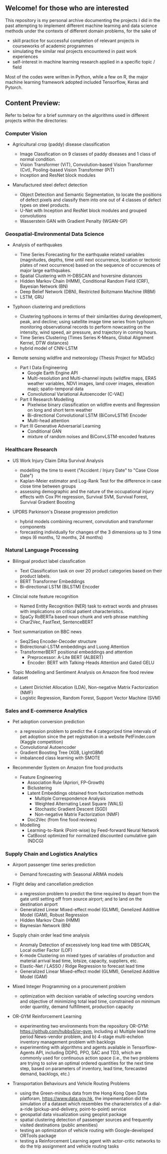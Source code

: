 ## Welcome! for those who are interested

This repository is my personal archive documenting the projects I did in the past attempting to implement different machine learning and data science methods under the contexts of different domain problems, for the sake of <br>
- skill practice for successful completion of relevant projects in courseworks of academic programmes
- simulating the similar real projects encountered in past work experiences
- self-interest in machine learning research applied in a specific topic / field

Most of the codes were written in Python, while a few on R, the major machine learning framework adopted included Tensorflow, Keras and Pytorch. 

## Content Preview:

Refer to below for a brief summary on the algorithms used in different projects within the directories:

### Computer Vision

- Agricultural crop (paddy) disease classification
    - Image Classfication on 9 classes of paddy diseases and 1 class of normal condition.
    - Vision Transformer (ViT),  Convolution-based Vision Transformer (Cvt), Pooling-based Vision Transformer (PiT)
    - Inception and ResNet block modules

- Manufactured steel defect detection
    - Object Detection and Semantic Segmentation, to locate the positions of defect pixels and classify them into one out of 4 classes of defect types on steel products.
    - U-Net with Inception and ResNet block modules and grouped convolutions
    - Wasserstein GAN with Gradient Penalty (WGAN-GP)

### Geospatial-Environmental Data Science

- Analysis of earthquakes
    - Time Series Forecasting for the earthquake related variables (magnitudes, depths, time until next occurrence, location or tectonic plates of next occurrence) based on the sequence of occurences of major large earthquakes.
    - Spatial Clustering with H-DBSCAN and hoversine distances
    - Hidden Markov Chain (HMM), Conditional Random Field (CRF), Bayesian Network (BN)
    - Deep Belief Network (DBN), Restricted Boltzmann Machine (RBM)
    - LSTM, GRU

- Typhoon clustering and predictions
    - Clustering typhoons in terms of their similarities during development, peak, and decline; using satellite image time series from typhoon monitoring observational records to perform nowcasting on the intensity, wind speed, air pressure, and trajectory in coming hours.
    - Time Series Clustering (Times Series K-Means, Global Alignment Kernel, DTW distances)
    - hybrid model of CNN-LSTM

- Remote sensing wildfire and meteorology (Thesis Project for MDaSc) 
    - Part I Data Engineering
        - Google Earth Engine API
        - Multi-resolution and Multi-channel inputs (wildfire maps, ERA5 weather variables, NDVI images, land cover images, elevation map); spatio-temporal data
        - Convolutional Variational Autoencoder (C-VAE)
    - Part II Research Modelling
        - Pixelwise binary classification on wildfire events and Regression on long and short term weather
        - Bi-directional Convolutional LSTM (BiConvLSTM) Encoder
        - Multi-head attention
    - Part III Generative Adversarial Learning
        - Conditional GAN
        - mixture of random noises and BiConvLSTM-encoded features

### Healthcare Research

- US Work Injury Claim DAta Survival Analysis
    - modelling the time to event ("Accident / Injury Date" to "Case Close Date")
    - Kaplan-Meier estimator and Log-Rank Test for the difference in case close time between groups
    - assessing demographic and the nature of the occupational injury effects with Cox PH regression, Survival SVM, Survival Forest, Survival Gradient Boosting

- UPDRS Parkinson's Disease progression prediction
    - hybrid models combining recurrent, convolution and transformer components
    - forecasting individually for changes of the 3 dimensions up to 3 time steps (6 months, 12 months, 24 months)

### Natural Language Processing

- Bilingual product label classfication
    - Text Classification task on over 20 product categories based on their product labels.
    - BERT Transformer Embeddings
    - Bi-directional LSTM (BiLSTM) Encoder

- Clincial note feature recognition
    - Named Entity Recognition (NER) task to extract words and phrases with implications on critical patient characteristics.
    - SpaCy RoBERTa based noun chunk and verb phrase matching
    - Char2Vec, FastText, SentenceBERT

- Text summarization on BBC news
    - Seq2Seq Encoder-Decoder structure
    - Bidirectional-LSTM embeddings and Luong Attention
    - TransformerBERT positional embeddings and attention
        - Preprocessor:  A-Lite BERT (ALBERT)
        - Encoder:  BERT with Talking-Heads Attention and Gated GELU

- Topic Modelling and Sentiment Analysis on Amazon fine food review dataset
    - Latent Dirichlet Allocation (LDA), Non-negative Matrix Factorization (NMF)
    - Logistic Regression, Random Forest, Support Vector Machine (SVM)

### Sales and E-commerce Analytics

- Pet adoption conversion prediction
    - a regression problem to predict the 4 categorized time intervals of pet adoption since the pet registration in a website PetFinder.com (Kaggle competition)
    - Convolutional Autoencoder
    - Gradient Boosting Tree (XGB, LightGBM)
    - imbalanced class learning with SMOTE

- Recommender System on Amazon fine food products
    - Feature Engineering
        - Association Rule (Apriori, FP-Growth)
        - Biclustering
        - Latent Embeddings obtained from factorization methods
            - Multiple Correspondence Analysis
            - Weighted Alternating Least Square (WALS)
            - Stochastic Gradient Descent (SGD)
            - Non-negative Matrix Factorization (NMF)
        - Doc2Vec (from fine food reviews)
    - Modelling
        - Learning-to-Rank (Point-wise) by Feed-forward Neural Network
        - CatBoost optimized for normalized discounted cumulative gain (NDCG)

### Supply Chain and Logistics Analytics

- Airport passenger time series prediction
    - Demand forecasting with Seasonal ARIMA models

- Flight delay and cancellation prediction
    - a regression problem to predict the time required to depart from the gate until setting off from source airport; and to land on the destination airport
    - Generalized Linear Mixed-effect model (GLMM), Genelized Additive Model (GAM), Robust Regression
    - Hidden Markov Chain (HMM)
    - Baynesian Network (BN)

- Supply chain order lead time analysis
    - Anomaly Detection of excessively long lead time with DBSCAN, Local outlier Factor (LOF)
    - K-mode Clustering on mixed types of variables of production and material arrival lead time, lotsize, capacity, suppliers, etc.
    - Elastic-Net / LASSO / Ridge Regression to forecast lead time
    - Generalized Linear Mixed-effect model (GLMM), Genelized Additive Model (GAM)

- Mixed Integer Programming on a procurement problem
    - optimization with decision variable of selecting sourcing vendors and objective of minimizing total lead time, constrained on minimum order quantity, demand fulfillment, production capacity

- OR-GYM Reinforcement Learning 
    - experimenting two environments from the repository OR-GYM:  https://github.com/hubbs5/or-gym, including a) Multiple lead time period News-vendor problem, and b) 4-stage multi-echelon inventory management problem with backlogs
    - experimenting with algorithms and agents available in Tensorflow-Agents API, including DDPG, PPO, SAC and TD3, which are commonly used for continuous action space (i.e., the two problems are trying to solve an optimal ordered quantities for the next time step, based on  parameters of inventory, lead time, forecasted demand, backlogs, etc.)

- Transportation Behaviours and Vehicle Routing Problems
    - using the Green-minibus data from the Hong Kong Open Data platforam, https://www.data.gov.hk, the impementation did the simulation of a dataset which resembles the characteristics of a dial-a-ride (pickup-and-delivery, point-to-point) service
    - geospatial data visualization using geoplot package
    - spatial clustering detection of passenger sources and frequently visited destinations (public amenities) 
    - testing an optimization of vehicle routing with Google-developed ORTools package
    - testing a Reinforcement Learning agent with actor-critic networks to do the trip assignment and vehicle routing tasks

